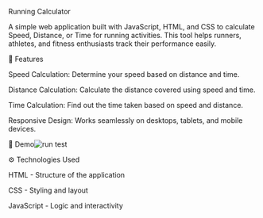 Running Calculator

A simple web application built with JavaScript, HTML, and CSS to calculate Speed, Distance, or Time for running activities. This tool helps runners, athletes, and fitness enthusiasts track their performance easily.

🚀 Features

Speed Calculation: Determine your speed based on distance and time.

Distance Calculation: Calculate the distance covered using speed and time.

Time Calculation: Find out the time taken based on speed and distance.

Responsive Design: Works seamlessly on desktops, tablets, and mobile devices.

📸 Demo![run test](https://github.com/user-attachments/assets/b093c9bc-5e0c-47d5-9269-fca6e65ab6e2)

⚙️ Technologies Used

HTML - Structure of the application

CSS - Styling and layout

JavaScript - Logic and interactivity
